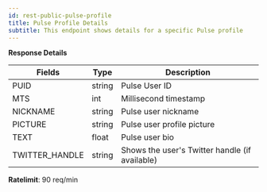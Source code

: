 ```yaml
---
id: rest-public-pulse-profile
title: Pulse Profile Details
subtitle: This endpoint shows details for a specific Pulse profile
---
```


**Response Details**

Fields | Type | Description
--- | --- | ---
PUID | string | Pulse User ID
MTS  |  int  | Millisecond timestamp
NICKNAME | string | Pulse user nickname
PICTURE | string| Pulse user profile picture
TEXT|  float  | Pulse user bio
TWITTER_HANDLE | string | Shows the user's Twitter handle (if available)

**Ratelimit**: 90 req/min
